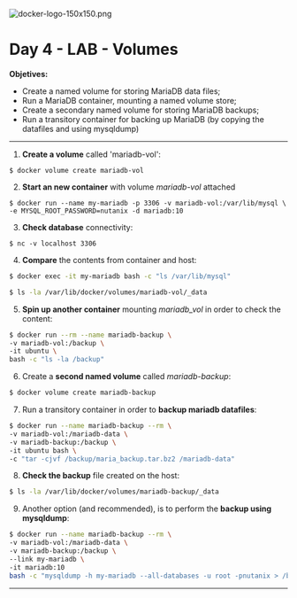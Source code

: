 ![docker-logo-150x150.png](https://www.zencode.nl/wp-content/uploads/2015/05/docker-logo-150x150.png)

# Day 4 - LAB - Volumes



**Objetives:**

- Create a named volume for storing MariaDB data files;
- Run a MariaDB container, mounting a named volume store;
- Create a secondary named volume for storing MariaDB backups;
- Run a transitory container for backing up MariaDB (by copying the datafiles and using mysqldump)

 

___



1. **Create a volume** called 'mariadb-vol':

 ```console
$ docker volume create mariadb-vol

 ```

2. **Start an new container** with volume *mariadb-vol* attached

 ```console
$ docker run --name my-mariadb -p 3306 -v mariadb-vol:/var/lib/mysql \
-e MYSQL_ROOT_PASSWORD=nutanix -d mariadb:10

 ```

3. **Check database** connectivity:

```console
$ nc -v localhost 3306
```



4. **Compare** the contents from container and host:

```bash
$ docker exec -it my-mariadb bash -c "ls /var/lib/mysql"

$ ls -la /var/lib/docker/volumes/mariadb-vol/_data
```



5. **Spin up another container** mounting *mariadb_vol* in order to check the content:

```bash
$ docker run --rm --name mariadb-backup \
-v mariadb-vol:/backup \
-it ubuntu \
bash -c "ls -la /backup"
```



6. Create a **second named volume** called *mariadb-backup*:

```bash
$ docker volume create mariadb-backup
```



7. Run a transitory container in order to **backup mariadb datafiles**:

```bash
$ docker run --name mariadb-backup --rm \
-v mariadb-vol:/mariadb-data \
-v mariadb-backup:/backup \
-it ubuntu bash \
-c "tar -cjvf /backup/maria_backup.tar.bz2 /mariadb-data"
```



8. **Check the backup** file created on the host:

```bash
$ ls -la /var/lib/docker/volumes/mariadb-backup/_data 

```

9. Another option (and recommended), is to perform the **backup using mysqldump**:

 ```bash
$ docker run --name mariadb-backup --rm \
-v mariadb-vol:/mariadb-data \
-v mariadb-backup:/backup \
--link my-mariadb \
-it mariadb:10 
bash -c "mysqldump -h my-mariadb --all-databases -u root -pnutanix > /backup/maria_backup.tar.bz2"
 ```



___

